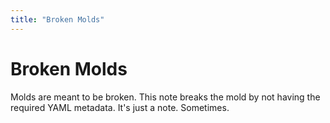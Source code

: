```yaml
---
title: "Broken Molds"
---
```


# Broken Molds
Molds are meant to be broken. This note breaks the mold by not having the required YAML metadata. It's just a note. Sometimes.